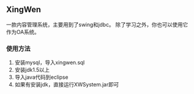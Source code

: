 ## XingWen
一款内容管理系统，主要用到了swing和jdbc。
除了学习之外，你也可以使用它作为OA系统。

### 使用方法
1. 安装mysql，导入xingwen.sql
2. 安装jdk1.5以上
3. 导入java代码到eclipse
4. 如果有安装jdk，直接运行XWSystem.jar即可